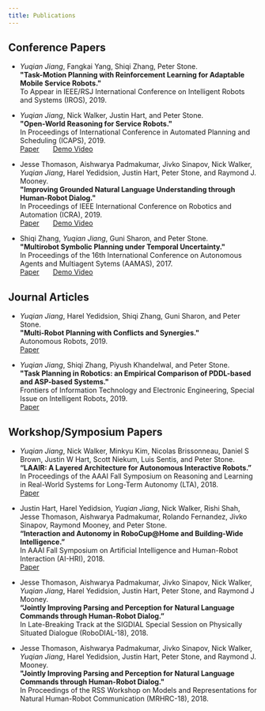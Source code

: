 ```yaml
---
title: Publications
---
```

## Conference Papers
- *Yuqian Jiang*, Fangkai Yang, Shiqi Zhang, Peter Stone.  
**"Task-Motion Planning with Reinforcement Learning for Adaptable Mobile Service Robots."**  
To Appear in IEEE/RSJ International Conference on Intelligent Robots and Systems (IROS), 2019.  

- *Yuqian Jiang*, Nick Walker, Justin Hart, and Peter Stone.  
**"Open-World Reasoning for Service Robots."**  
In Proceedings of International Conference in Automated Planning and Scheduling (ICAPS), 2019.  
[Paper](http://www.cs.utexas.edu/~pstone/Papers/bib2html-links/ICAPS19-Jiang.pdf) &nbsp; &nbsp; &nbsp; 
[Demo Video](https://youtu.be/TLXGQDTAZvA)

- Jesse Thomason, Aishwarya Padmakumar, Jivko Sinapov, Nick Walker, *Yuqian Jiang*, Harel Yedidsion, Justin Hart, Peter Stone, and Raymond J. Mooney.  
**"Improving Grounded Natural Language Understanding through Human-Robot Dialog."**  
In Proceedings of IEEE International Conference on Robotics and Automation (ICRA), 2019.  
[Paper](http://www.cs.utexas.edu/users/ai-lab/downloadPublication.php?filename=http://www.cs.utexas.edu/users/ml/papers/thomason.icra18.pdf&pubid=127746) &nbsp; &nbsp; &nbsp; [Demo Video](https://youtu.be/PbOfteZ_CJc)

- Shiqi Zhang, *Yuqian Jiang*, Guni Sharon, and Peter Stone.  
**"Multirobot Symbolic Planning under Temporal Uncertainty."**  
In Proceedings of the 16th International Conference on Autonomous Agents and Multiagent Sytems (AAMAS), 2017.  
[Paper](http://www.cs.utexas.edu/~pstone/Papers/bib2html-links/AAMAS17-Zhang.pdf) &nbsp; &nbsp; &nbsp; [Demo Video](https://youtu.be/ADbH3sppLHQ)



## Journal Articles
- *Yuqian Jiang*, Harel Yedidsion, Shiqi Zhang, Guni Sharon, and Peter Stone.  
**"Multi-Robot Planning with Conflicts and Synergies."**  
Autonomous Robots, 2019.  
[Paper](https://link.springer.com/article/10.1007/s10514-019-09848-1)

- *Yuqian Jiang*, Shiqi Zhang, Piyush Khandelwal, and Peter Stone.  
**"Task Planning in Robotics: an Empirical Comparison of PDDL-based and ASP-based Systems."**  
Frontiers of Information Technology and Electronic Engineering, Special Issue on Intelligent Robots, 2019.  
[Paper](https://link.springer.com/article/10.1631%2FFITEE.1800514)

## Workshop/Symposium Papers
- *Yuqian Jiang*, Nick Walker, Minkyu Kim, Nicolas Brissonneau, Daniel S Brown, Justin W Hart, Scott Niekum, Luis Sentis, and Peter Stone.  
**“LAAIR: A Layered Architecture for Autonomous Interactive Robots.”**  
In Proceedings of the AAAI Fall Symposium on Reasoning and Learning in Real-World Systems for Long-Term Autonomy (LTA), 2018.  
[Paper](http://rbr.cs.umass.edu/lta/papers/FSS-18_paper_55.pdf)

- Justin Hart, Harel Yedidsion, *Yuqian Jiang*, Nick Walker, Rishi Shah, Jesse Thomason, Aishwarya Padmakumar, Rolando Fernandez, Jivko Sinapov, Raymond Mooney, and Peter Stone.  
**“Interaction and Autonomy in RoboCup@Home and Building-Wide Intelligence.”**  
In AAAI Fall Symposium on Artificial Intelligence and Human-Robot Interaction (AI-HRI), 2018.  
[Paper](https://arxiv.org/pdf/1810.02919.pdf)

- Jesse Thomason, Aishwarya Padmakumar, Jivko Sinapov, Nick Walker, *Yuqian Jiang*, Harel Yedidsion, Justin Hart, Peter Stone, and Raymond J Mooney.  
**“Jointly Improving Parsing and Perception for Natural Language Commands through Human-Robot Dialog.”**  
In Late-Breaking Track at the SIGDIAL Special Session on Physically Situated Dialogue (RoboDIAL-18), 2018.  

- Jesse Thomason, Aishwarya Padmakumar, Jivko Sinapov, Nick Walker, *Yuqian Jiang*, Harel Yedidsion, Justin Hart, Peter Stone, and Raymond J. Mooney.  
**"Jointly Improving Parsing and Perception for Natural Language Commands through Human-Robot Dialog."**  
In Proceedings of the RSS Workshop on Models and Representations for Natural Human-Robot Communication (MRHRC-18), 2018.  
